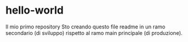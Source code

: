 # hello-world
Il mio primo repository
Sto creando questo file readme in un ramo secondario (di sviluppo) rispetto al ramo main principale (di produzione).
